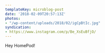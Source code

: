```yaml
---
templateKey: microblog-post
date: '2018-02-09T20:57:13Z'
photos:
- "/wp-content/uploads/2018/02/igCpBtIc.jpg"
syndication:
- https://www.instagram.com/p/Be_XsEuBfjO/
---
```


Hey HomePod!

